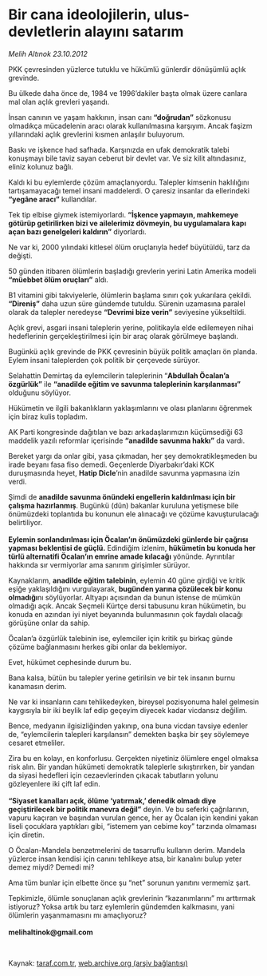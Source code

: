 # Bir cana ideolojilerin, ulus-devletlerin alayını satarım

*Melih Altınok 23.10.2012*

<div class="yazi"><p>PKK çevresinden yüzlerce tutuklu ve hükümlü günlerdir dönüşümlü açlık grevinde. </p>
<p>Bu ülkede daha önce de, 1984 ve 1996’dakiler başta olmak üzere canlara mal olan açlık grevleri yaşandı.</p>
<p>İnsan canının ve yaşam hakkının, insan canı <b>“doğrudan”</b> sözkonusu olmadıkça mücadelenin aracı olarak kullanılmasına karşıyım. Ancak faşizm yıllarındaki açlık grevlerini kısmen anlaşılır buluyorum.</p>
<p>Baskı ve işkence had safhada. Karşınızda en ufak demokratik talebi konuşmayı bile taviz sayan ceberut bir devlet var. Ve siz kilit altındasınız, eliniz kolunuz bağlı. </p>
<p>Kaldı ki bu eylemlerde çözüm amaçlanıyordu. Talepler kimsenin haklılığını tartışamayacağı temel insani maddelerdi. O çaresiz insanlar da ellerindeki <b>“yegâne aracı”</b> kullandılar.</p>
<p>Tek tip elbise giymek istemiyorlardı. <b>“İşkence yapmayın, mahkemeye götürüp getirilirken bizi ve ailelerimiz dövmeyin, bu uygulamalara kapı açan bazı genelgeleri kaldırın”</b> diyorlardı.</p>
<p>Ne var ki, 2000 yılındaki kitlesel ölüm oruçlarıyla hedef büyütüldü, tarz da değişti. </p>
<p>50 günden itibaren ölümlerin başladığı grevlerin yerini Latin Amerika modeli <b>“müebbet ölüm oruçları”</b> aldı.</p>
<p>B1 vitamini gibi takviyelerle, ölümlerin başlama sınırı çok yukarılara çekildi. <b>“Direniş”</b> daha uzun süre gündemde tutuldu. Sürenin uzamasına paralel olarak da talepler neredeyse <b>“Devrimi bize verin”</b> seviyesine yükseltildi. </p>
<p>Açlık grevi, asgari insani taleplerin yerine, politikayla elde edilemeyen nihai hedeflerinin gerçekleştirilmesi için bir araç olarak görülmeye başlandı.</p>
<p>Bugünkü açlık grevinde de PKK çevresinin büyük politik amaçları ön planda. Eylem insani taleplerden çok politik bir çerçevede sürüyor.</p>
<p>Selahattin Demirtaş da eylemcilerin taleplerinin “<b>Abdullah Öcalan’a özgürlük”</b> ile <b>“anadilde eğitim ve savunma taleplerinin karşılanması”</b> olduğunu söylüyor.</p>
<p>Hükümetin ve ilgili bakanlıkların yaklaşımlarını ve olası planlarını öğrenmek için biraz kulis topladım.</p>
<p>AK Parti kongresinde dağıtılan ve bazı arkadaşlarımızın küçümsediği 63 maddelik yazılı reformlar içerisinde <b>“anadilde savunma hakkı”</b> da vardı. </p>
<p>Bereket yargı da onlar gibi, yasa çıkmadan, her şey demokratikleşmeden bu irade beyanı fasa fiso demedi. Geçenlerde Diyarbakır’daki KCK duruşmasında heyet, <b>Hatip Dicle</b>’nin anadilde savunma yapmasına izin verdi.</p>
<p>Şimdi de <b>anadilde savunma önündeki engellerin kaldırılması için bir çalışma hazırlanmış</b>. Bugünkü (dün) bakanlar kuruluna yetişmese bile önümüzdeki toplantıda bu konunun ele alınacağı ve çözüme kavuşturulacağı belirtiliyor.<br/><br/><b>Eylemin sonlandırılması için Öcalan’ın önümüzdeki günlerde bir çağrısı yapması beklentisi de güçlü.</b> Edindiğim izlenim, <b>hükümetin bu konuda her türlü alternatifi Öcalan’ın emrine amade kılacağı</b> yönünde. Ayrıntılar hakkında sır vermiyorlar ama sanırım girişimler sürüyor.</p>
<p>Kaynaklarım, <b>anadilde eğitim talebinin</b>, eylemin 40 güne girdiği ve kritik eşiğe yaklaşıldığını vurgulayarak, <b>bugünden yarına çözülecek bir konu olmadığı</b>nı söylüyorlar. Altyapı açısından da bunun istense de mümkün olmadığı açık. Ancak Seçmeli Kürtçe dersi tabusunu kıran hükümetin, bu konuda en azından iyi niyet beyanında bulunmasının çok faydalı olacağı görüşüne onlar da sahip.</p>
<p>Öcalan’a özgürlük talebinin ise, eylemciler için kritik şu birkaç günde çözüme bağlanmasını herkes gibi onlar da beklemiyor.</p>
<p>Evet, hükümet cephesinde durum bu. </p>
<p>Bana kalsa, bütün bu talepler yerine getirilsin ve bir tek insanın burnu kanamasın derim.</p>
<p>Ne var ki insanların canı tehlikedeyken, bireysel pozisyonuma halel gelmesin kaygısıyla bir iki beylik laf edip geçeyim diyecek kadar vicdansız değilim. </p>
<p>Bence, medyanın ilgisizliğinden yakınıp, ona buna vicdan tavsiye edenler de, “eylemcilerin talepleri karşılansın” demekten başka bir şey söylemeye cesaret etmeliler. </p>
<p>Zira bu en kolayı, en konforlusu. Gerçekten niyetiniz ölümlere engel olmaksa risk alın. Bir yandan hükümeti demokratik taleplerle sıkıştırırken, bir yandan da siyasi hedefleri için cezaevlerinden çıkacak tabutların yolunu gözleyenlere iki çift laf edin.<br/><br/><b>“Siyaset kanalları açık, ölüme ‘yatırmak,’ denedik olmadı diye geçiştirilecek bir politik manevra değil”</b> deyin. Ve bu seferki çağrılarının, vapuru kaçıran ve başından vurulan gence, her ay Öcalan için kendini yakan liseli çocuklara yaptıkları gibi, “istemem yan cebime koy” tarzında olmaması için diretin.</p>
<p>O Öcalan-Mandela benzetmelerini de tasarruflu kullanın derim. Mandela yüzlerce insan kendisi için canını tehlikeye atsa, bir kanalını bulup yeter demez miydi? Demedi mi? </p>
<p>Ama tüm bunlar için elbette önce şu “net” sorunun yanıtını vermemiz şart.</p>
<p>Tepkimizle, ölümle sonuçlanan açlık grevlerinin “kazanımlarını” mı arttırmak istiyoruz? Yoksa artık bu tarz eylemlerin gündemden kalkmasını, yani ölümlerin yaşanmamasını mı amaçlıyoruz?<br/><br/><b>melihaltinok@gmail.com</b></p>
<p> </p>
</div>

Kaynak: [taraf.com.tr](http://www.taraf.com.tr/melih-altinok/makale-bir-cana-ideolojilerin-ulus-devletlerin-alayini.htm), [web.archive.org (arşiv bağlantısı)](http://web.archive.org/web/20131114162552/http://www.taraf.com.tr/melih-altinok/makale-bir-cana-ideolojilerin-ulus-devletlerin-alayini.htm)
